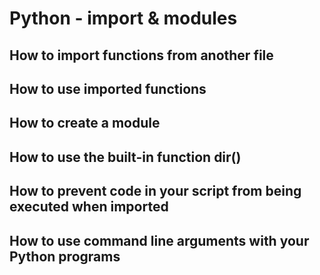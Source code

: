 # Python - import & modules
## How to import functions from another file
## How to use imported functions
## How to create a module
## How to use the built-in function dir()
## How to prevent code in your script from being executed when imported
## How to use command line arguments with your Python programs
